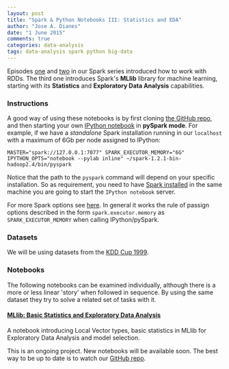 ```yaml
---
layout: post
title: "Spark & Python Notebooks III: Statistics and EDA"
author: "Jose A. Dianes"
date: "1 June 2015"
comments: true
categories: data-analysis   
tags: data-analysis spark python big-data
---
```


Episodes [one](http://jadianes.me/spark-py-notebooks-basics/) and [two](http://jadianes.me/spark-py-notebooks-key-value/) in our Spark series introduced how to work with RDDs. The third one introduces Spark's **MLlib** library for machine learning, starting with its **Statistics** and **Exploratory Data Analysis** capabilities.   

### Instructions  

A good way of using these notebooks is by first cloning [the GitHub repo](https://github.com/jadianes/spark-py-notebooks), and then 
starting your own [IPython notebook](http://ipython.org/notebook.html) in 
**pySpark mode**. For example, if we have a *standalone* Spark installation
running in our `localhost` with a maximum of 6Gb per node assigned to IPython:  

    MASTER="spark://127.0.0.1:7077" SPARK_EXECUTOR_MEMORY="6G" IPYTHON_OPTS="notebook --pylab inline" ~/spark-1.2.1-bin-hadoop2.4/bin/pyspark

Notice that the path to the `pyspark` command will depend on your specific 
installation. So as requirement, you need to have
[Spark installed](https://spark.apache.org/docs/latest/index.html) in 
the same machine you are going to start the `IPython notebook` server.     

For more Spark options see [here](https://spark.apache.org/docs/latest/spark-standalone.html). In general it works the rule of passign options 
described in the form `spark.executor.memory` as `SPARK_EXECUTOR_MEMORY` when
calling IPython/pySpark.   
 
### Datasets  

We will be using datasets from the [KDD Cup 1999](http://kdd.ics.uci.edu/databases/kddcup99/kddcup99.html).

### Notebooks  

The following notebooks can be examined individually, although there is a more
or less linear 'story' when followed in sequence. By using the same dataset
they try to solve a related set of tasks with it.  
 
#### [MLlib: Basic Statistics and Exploratory Data Analysis](http://nbviewer.ipython.org/github/jadianes/spark-py-notebooks/blob/master/nb7-mllib-statistics/nb7-mllib-statistics.ipynb)    

A notebook introducing Local Vector types, basic statistics 
in MLlib for Exploratory Data Analysis and model selection.   

This is an ongoing project. New notebooks will be available soon. The best way
to be up to date is to watch our [GitHub repo](https://github.com/jadianes/spark-py-notebooks).